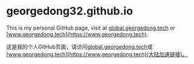 # georgedong32.github.io

This is my personal GitHub page, visit at [global.georgedong.tech](https://global.georgedong.tech) or [www.georgedong.tech](https://www.georgedong.tech).

这是我的个人GitHub页面，请访问[global.georgedong.tech](https://global.georgedong.tech)或[www.georgedong.tech](https://www.georgedong.tech)(大陆加速链接)。
